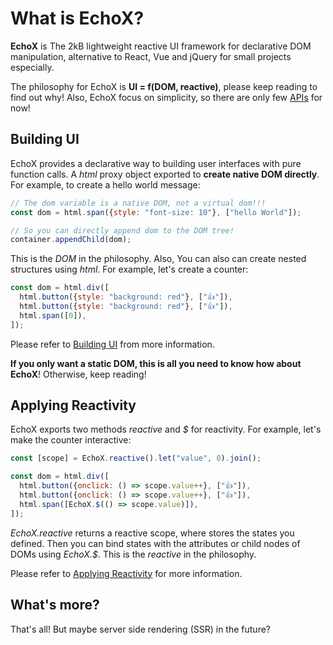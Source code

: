 # What is EchoX?

**EchoX** is The 2kB lightweight reactive UI framework for declarative DOM manipulation, alternative to React, Vue and jQuery for small projects especially.

The philosophy for EchoX is **UI = f(DOM, reactive)**, please keep reading to find out why! Also, EchoX focus on simplicity, so there are only few [APIs](/introduction/api-index) for now!

## Building UI

EchoX provides a declarative way to building user interfaces with pure function calls. A _html_ proxy object exported to **create native DOM directly**. For example, to create a hello world message:

```js
// The dom variable is a native DOM, not a virtual dom!!!
const dom = html.span({style: "font-size: 10"}, ["hello World"]);

// So you can directly append dom to the DOM tree!
container.appendChild(dom);
```

This is the _DOM_ in the philosophy. Also, You can also can create nested structures using _html_. For example, let's create a counter:

```js
const dom = html.div([
  html.button({style: "background: red"}, ["👍"]),
  html.button({style: "background: red"}, ["👍"]),
  html.span([0]),
]);
```

Please refer to [Building UI](/reference/building-ui) from more information.

**If you only want a static DOM, this is all you need to know how about EchoX**! Otherwise, keep reading!

## Applying Reactivity

EchoX exports two methods _reactive_ and _$_ for reactivity. For example, let's make the counter interactive:

```js
const [scope] = EchoX.reactive().let("value", 0).join();

const dom = html.div([
  html.button({onclick: () => scope.value++}, ["👍"]),
  html.button({onclick: () => scope.value++}, ["👍"]),
  html.span([EchoX.$(() => scope.value)]),
]);
```

_EchoX.reactive_ returns a reactive scope, where stores the states you defined. Then you can bind states with the attributes or child nodes of DOMs using _EchoX.$_. This is the _reactive_ in the philosophy.

Please refer to [Applying Reactivity](/reference/applying-reactivity) for more information.

## What's more?

That's all! But maybe server side rendering (SSR) in the future?
